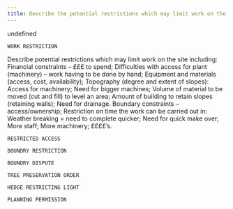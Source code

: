 ```yaml
---
title: Describe the potential restrictions which may limit work on the site, including financial constraints; difficulties with access for plant, equipment and materials; topography (degree and extent of slopes); boundary constraints and restrictions on the time the works can be carried out. Completion of work in stages to suit client’s cash-flow, access points for plant and equipment, delivery of materials, the need to negotiate work at boundaries with neighbours, seasonal restrictions to the timing of work (day length, weather) and legal restrictions (local byelaws). Ways to overcome restricted access.
---
```



undefined


`WORK RESTRICTION`

Describe potential restrictions which may limit work on the site including:
Financial constraints – £££ to spend;
Difficulties with access for plant (machinery) – work having to be done by hand;
Equipment and materials (access, cost, availability);
Topography (degree and extent of slopes):
Access for machinery;
Need for bigger machines;
Volume of material to be moved (cut and fill) to level an area;
Amount of building to retain slopes (retaining walls);
Need for drainage.
Boundary constraints – access/ownership;
Restriction on time the work can be carried out in:
Weather breaking = need to complete quicker;
Need for quick make over;
More staff;
More machinery;
££££’s.


`RESTRICTED ACCESS`

`BOUNDRY RESTRICTION`

`BOUNDRY DISPUTE`

`TREE PRESERVATION ORDER`

`HEDGE RESTRICTING LIGHT`

`PLANNING PERMISSION`
